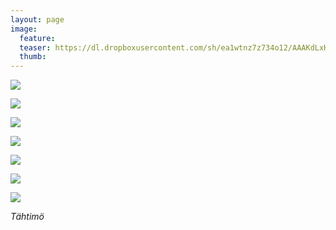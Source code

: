 ```yaml
---
layout: page
image:
  feature:
  teaser: https://dl.dropboxusercontent.com/sh/ea1wtnz7z734o12/AAAKdLxHJi9IRG3FPpNfvFm1a/luontokuvat/kes%C3%A4/4/DS21583-245px.jpg
  thumb:
---
```


[![](https://dl.dropboxusercontent.com/sh/ea1wtnz7z734o12/AAD6CtJe7LLJxDz4CCev01Nna/luontokuvat/kes%C3%A4/4/DS21573-800px.jpg)](https://dl.dropboxusercontent.com/sh/ea1wtnz7z734o12/AACUHaKb4HyvcueeulozWIZga/luontokuvat/kes%C3%A4/4/DS21573.jpg)

[![](https://dl.dropboxusercontent.com/sh/ea1wtnz7z734o12/AAAaJNqznbz2rturoPyXgpZLa/luontokuvat/kes%C3%A4/4/DS21576-800px.jpg)](https://dl.dropboxusercontent.com/sh/ea1wtnz7z734o12/AABqKKyZ5tDjPDqb8tWhYReba/luontokuvat/kes%C3%A4/4/DS21576.jpg)

[![](https://dl.dropboxusercontent.com/sh/ea1wtnz7z734o12/AAA0cvags5D3fyy2G62ITg1va/luontokuvat/kes%C3%A4/4/DS21583-800px.jpg)](https://dl.dropboxusercontent.com/sh/ea1wtnz7z734o12/AAArHqNJ3EqPAjr8yiMAn1ifa/luontokuvat/kes%C3%A4/4/DS21583.jpg)

[![](https://dl.dropboxusercontent.com/sh/ea1wtnz7z734o12/AAAeShsmCiWxU276FIn1XEA4a/luontokuvat/kes%C3%A4/4/DS21592-800px.jpg)](https://dl.dropboxusercontent.com/sh/ea1wtnz7z734o12/AAD-gJyVHthlCNIRI3AHztC_a/luontokuvat/kes%C3%A4/4/DS21592.jpg)

[![](https://dl.dropboxusercontent.com/sh/ea1wtnz7z734o12/AADDNsOYDK97Eb54fVxu-0HVa/luontokuvat/kes%C3%A4/4/DS21587-800px.jpg)](https://dl.dropboxusercontent.com/sh/ea1wtnz7z734o12/AADBbgSlMwk5QxMpJ4i99CKQa/luontokuvat/kes%C3%A4/4/DS21587.jpg)

[![](https://dl.dropboxusercontent.com/sh/ea1wtnz7z734o12/AAD61P4OZT4a1q-cq39RtJufa/luontokuvat/kes%C3%A4/4/DS21600-800px.jpg)](https://dl.dropboxusercontent.com/sh/ea1wtnz7z734o12/AACNYEN1G0zniK-VT6AgbA2ba/luontokuvat/kes%C3%A4/4/DS21600.jpg)

[![](https://dl.dropboxusercontent.com/sh/ea1wtnz7z734o12/AAAEwsPtivKYoxJJMbCPY2HIa/luontokuvat/kes%C3%A4/4/DS21590-800px.jpg)](https://dl.dropboxusercontent.com/sh/ea1wtnz7z734o12/AACYEGkeQ18EM8rcsxCd5WVqa/luontokuvat/kes%C3%A4/4/DS21590.jpg)

*Tähtimö*
